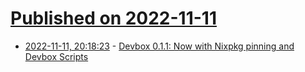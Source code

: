 # [Published on 2022-11-11](index.md)

* [2022-11-11, 20:18:23](https://lobste.rs/s/2kuvql/devbox_0_1_1_now_with_nixpkg_pinning_devbox) - [Devbox 0.1.1: Now with Nixpkg pinning and Devbox Scripts](https://github.com/jetpack-io/devbox/releases/tag/0.1.1)
